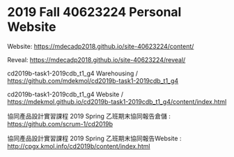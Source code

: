 # 2019 Fall 40623224 Personal Website

Website: https://mdecadp2018.github.io/site-40623224/content/

Reveal: https://mdecadp2018.github.io/site-40623224/reveal/

cd2019b-task1-2019cdb_t1_g4 Warehousing / https://github.com/mdekmol/cd2019b-task1-2019cdb_t1_g4

cd2019b-task1-2019cdb_t1_g4 Website / https://mdekmol.github.io/cd2019b-task1-2019cdb_t1_g4/content/index.html

協同產品設計實習課程 2019 Spring 乙班期末協同報告倉儲 : https://github.com/scrum-1/cd2019b

協同產品設計實習課程 2019 Spring 乙班期末協同報告Website : http://cpgx.kmol.info/cd2019b/content/index.html


